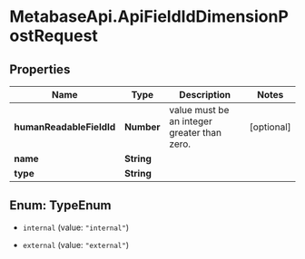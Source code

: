 # MetabaseApi.ApiFieldIdDimensionPostRequest

## Properties

Name | Type | Description | Notes
------------ | ------------- | ------------- | -------------
**humanReadableFieldId** | **Number** | value must be an integer greater than zero. | [optional] 
**name** | **String** |  | 
**type** | **String** |  | 



## Enum: TypeEnum


* `internal` (value: `"internal"`)

* `external` (value: `"external"`)




